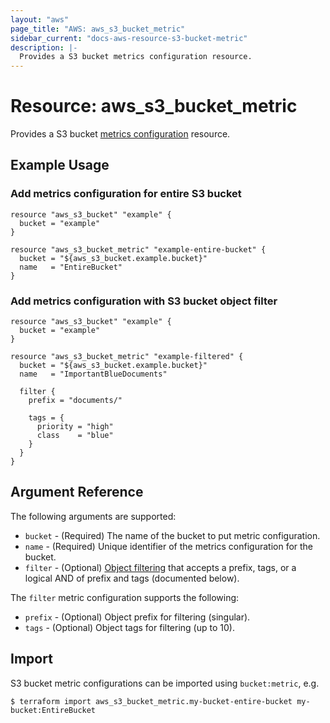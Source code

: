 ```yaml
---
layout: "aws"
page_title: "AWS: aws_s3_bucket_metric"
sidebar_current: "docs-aws-resource-s3-bucket-metric"
description: |-
  Provides a S3 bucket metrics configuration resource.
---
```


# Resource: aws_s3_bucket_metric

Provides a S3 bucket [metrics configuration](http://docs.aws.amazon.com/AmazonS3/latest/dev/metrics-configurations.html) resource.

## Example Usage

### Add metrics configuration for entire S3 bucket

```hcl
resource "aws_s3_bucket" "example" {
  bucket = "example"
}

resource "aws_s3_bucket_metric" "example-entire-bucket" {
  bucket = "${aws_s3_bucket.example.bucket}"
  name   = "EntireBucket"
}
```

### Add metrics configuration with S3 bucket object filter

```hcl
resource "aws_s3_bucket" "example" {
  bucket = "example"
}

resource "aws_s3_bucket_metric" "example-filtered" {
  bucket = "${aws_s3_bucket.example.bucket}"
  name   = "ImportantBlueDocuments"

  filter {
    prefix = "documents/"

    tags = {
      priority = "high"
      class    = "blue"
    }
  }
}
```

## Argument Reference

The following arguments are supported:

* `bucket` - (Required) The name of the bucket to put metric configuration.
* `name` - (Required) Unique identifier of the metrics configuration for the bucket.
* `filter` - (Optional) [Object filtering](http://docs.aws.amazon.com/AmazonS3/latest/dev/metrics-configurations.html#metrics-configurations-filter) that accepts a prefix, tags, or a logical AND of prefix and tags (documented below).

The `filter` metric configuration supports the following:

* `prefix` - (Optional) Object prefix for filtering (singular).
* `tags` - (Optional) Object tags for filtering (up to 10).

## Import

S3 bucket metric configurations can be imported using `bucket:metric`, e.g.

```
$ terraform import aws_s3_bucket_metric.my-bucket-entire-bucket my-bucket:EntireBucket
```
